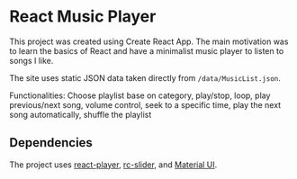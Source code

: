# React Music Player

This project was created using Create React App. The main motivation was to learn the basics of React and have a minimalist music player to listen to songs I like.

The site uses static JSON data taken directly from `/data/MusicList.json`.

Functionalities: Choose playlist base on category, play/stop, loop, play previous/next song, volume control, seek to a specific time, play the next song automatically, shuffle the playlist

## Dependencies

The project uses [react-player](https://github.com/cookpete/react-player), [rc-slider](https://github.com/react-component/slider), and [Material UI](https://mui.com/material-ui/).
